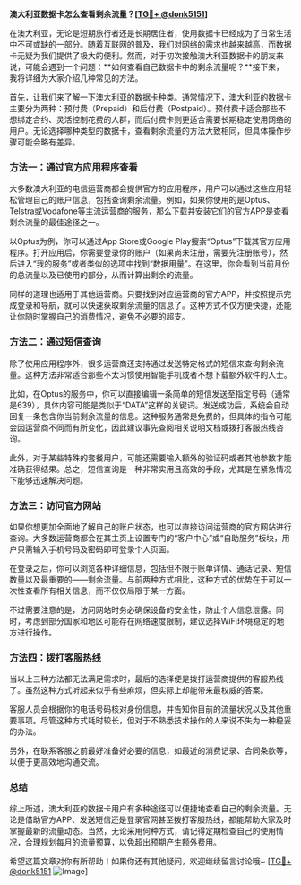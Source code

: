 **澳大利亚数据卡怎么查看剩余流量？[[TG💪+ @donk5151](https://t.me/s/donk5151)]**

在澳大利亚，无论是短期旅行者还是长期居住者，使用数据卡已经成为了日常生活中不可或缺的一部分。随着互联网的普及，我们对网络的需求也越来越高，而数据卡无疑为我们提供了极大的便利。然而，对于初次接触澳大利亚数据卡的朋友来说，可能会遇到一个问题：**如何查看自己数据卡中的剩余流量呢？**接下来，我将详细为大家介绍几种常见的方法。

首先，让我们来了解一下澳大利亚的数据卡种类。通常情况下，澳大利亚的数据卡主要分为两种：预付费（Prepaid）和后付费（Postpaid）。预付费卡适合那些不想绑定合约、灵活控制花费的人群，而后付费卡则更适合需要长期稳定使用网络的用户。无论选择哪种类型的数据卡，查看剩余流量的方法大致相同，但具体操作步骤可能会略有差异。

### 方法一：通过官方应用程序查看

大多数澳大利亚的电信运营商都会提供官方的应用程序，用户可以通过这些应用轻松管理自己的账户信息，包括查询剩余流量。例如，如果你使用的是Optus、Telstra或Vodafone等主流运营商的服务，那么下载并安装它们的官方APP是查看剩余流量的最佳途径之一。

以Optus为例，你可以通过App Store或Google Play搜索“Optus”下载其官方应用程序。打开应用后，你需要登录你的账户（如果尚未注册，需要先注册账号），然后进入“我的服务”或者类似的选项中找到“数据用量”。在这里，你会看到当前月份的总流量以及已使用的部分，从而计算出剩余的流量。

同样的道理也适用于其他运营商。只要找到对应运营商的官方APP，并按照提示完成登录和导航，就可以快速获取剩余流量的信息了。这种方式不仅方便快捷，还能让你随时掌握自己的消费情况，避免不必要的超支。

### 方法二：通过短信查询

除了使用应用程序外，很多运营商还支持通过发送特定格式的短信来查询剩余流量。这种方法非常适合那些不太习惯使用智能手机或者不想下载额外软件的人士。

比如，在Optus的服务中，你可以直接编辑一条简单的短信发送至指定号码（通常是639），具体内容可能是类似于“DATA”这样的关键词。发送成功后，系统会自动回复一条包含你当前剩余流量的信息。这种服务通常是免费的，但具体的指令可能会因运营商不同而有所变化，因此建议事先查阅相关说明文档或拨打客服热线咨询。

此外，对于某些特殊的套餐用户，可能还需要输入额外的验证码或者其他参数才能准确获得结果。总之，短信查询是一种非常实用且高效的手段，尤其是在紧急情况下能够迅速解决问题。

### 方法三：访问官方网站

如果你想更加全面地了解自己的账户状态，也可以直接访问运营商的官方网站进行查询。大多数运营商都会在其主页上设置专门的“客户中心”或“自助服务”板块，用户只需输入手机号码及密码即可登录个人页面。

在登录之后，你可以浏览各种详细信息，包括但不限于账单详情、通话记录、短信数量以及最重要的——剩余流量。与前两种方式相比，这种方式的优势在于可以一次性查看所有相关信息，而不仅仅局限于某一方面。

不过需要注意的是，访问网站时务必确保设备的安全性，防止个人信息泄露。同时，考虑到部分国家和地区可能存在网络速度限制，建议选择WiFi环境稳定的地方进行操作。

### 方法四：拨打客服热线

当以上三种方法都无法满足需求时，最后的选择便是拨打运营商提供的客服热线了。虽然这种方式听起来似乎有些麻烦，但实际上却能带来最权威的答案。

客服人员会根据你的电话号码核对身份信息，并告知你目前的流量状况以及其他重要事项。尽管这种方式耗时较长，但对于不熟悉技术操作的人来说不失为一种稳妥的办法。

另外，在联系客服之前最好准备好必要的信息，如最近的消费记录、合同条款等，以便于更高效地沟通交流。

### 总结

综上所述，澳大利亚的数据卡用户有多种途径可以便捷地查看自己的剩余流量。无论是借助官方APP、发送短信还是登录官网甚至拨打客服热线，都能帮助大家及时掌握最新的流量动态。当然，无论采用何种方式，请记得定期检查自己的使用情况，合理规划每月的流量预算，以免超出预期产生额外费用。

希望这篇文章对你有所帮助！如果你还有其他疑问，欢迎继续留言讨论哦~ [[TG💪+ @donk5151](https://t.me/s/donk5151) ![Image](https://i.postimg.cc/rwNCRYN7/Snipaste-2025-04-30-17-27-05.png)]